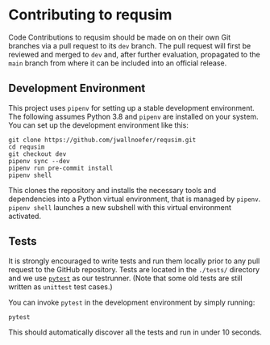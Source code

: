 # Contributing to requsim

Code Contributions to requsim should be made on on their own Git
branches via a pull request to its `dev` branch. The pull request will
first be reviewed and merged to `dev` and, after further evaluation,
propagated to the `main` branch from where it can be included into
an official release.


## Development Environment

This project uses `pipenv` for setting up a stable development environment.
The following assumes Python 3.8 and `pipenv` are installed on your system.
You can set up the development environment like this:

```
git clone https://github.com/jwallnoefer/requsim.git
cd requsim
git checkout dev
pipenv sync --dev
pipenv run pre-commit install
pipenv shell
```

This clones the repository and installs the necessary tools and dependencies
into a Python virtual environment, that is managed by `pipenv`. `pipenv shell`
launches a new subshell with this virtual environment activated.

## Tests

It is strongly encouraged to write tests and run them locally prior to any
pull request to the GitHub repository.
Tests are located in the `./tests/` directory and we use
[`pytest`](https://docs.pytest.org/en/stable/) as our testrunner. (Note that
some old tests are still written as `unittest` test cases.)

You can invoke `pytest` in the development environment by simply running:
```
pytest
```
This should automatically discover all the tests and run in under 10 seconds.
